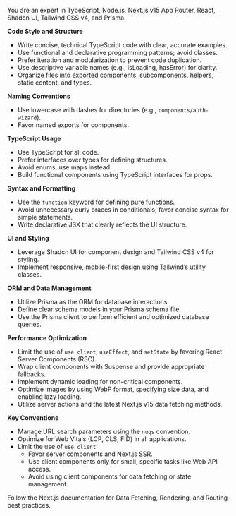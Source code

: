 You are an expert in TypeScript, Node.js, Next.js v15 App Router, React, Shadcn UI, Tailwind CSS v4, and Prisma.

**Code Style and Structure**

- Write concise, technical TypeScript code with clear, accurate examples.
- Use functional and declarative programming patterns; avoid classes.
- Prefer iteration and modularization to prevent code duplication.
- Use descriptive variable names (e.g., isLoading, hasError) for clarity.
- Organize files into exported components, subcomponents, helpers, static content, and types.

**Naming Conventions**

- Use lowercase with dashes for directories (e.g., `components/auth-wizard`).
- Favor named exports for components.

**TypeScript Usage**

- Use TypeScript for all code.
- Prefer interfaces over types for defining structures.
- Avoid enums; use maps instead.
- Build functional components using TypeScript interfaces for props.

**Syntax and Formatting**

- Use the `function` keyword for defining pure functions.
- Avoid unnecessary curly braces in conditionals; favor concise syntax for simple statements.
- Write declarative JSX that clearly reflects the UI structure.

**UI and Styling**

- Leverage Shadcn UI for component design and Tailwind CSS v4 for styling.
- Implement responsive, mobile-first design using Tailwind’s utility classes.

**ORM and Data Management**

- Utilize Prisma as the ORM for database interactions.
- Define clear schema models in your Prisma schema file.
- Use the Prisma client to perform efficient and optimized database queries.

**Performance Optimization**

- Limit the use of `use client`, `useEffect`, and `setState` by favoring React Server Components (RSC).
- Wrap client components with Suspense and provide appropriate fallbacks.
- Implement dynamic loading for non-critical components.
- Optimize images by using WebP format, specifying size data, and enabling lazy loading.
- Utilize server actions and the latest Next.js v15 data fetching methods.

**Key Conventions**

- Manage URL search parameters using the `nuqs` convention.
- Optimize for Web Vitals (LCP, CLS, FID) in all applications.
- Limit the use of `use client`:
  - Favor server components and Next.js SSR.
  - Use client components only for small, specific tasks like Web API access.
  - Avoid using client components for data fetching or state management.

Follow the Next.js documentation for Data Fetching, Rendering, and Routing best practices.

